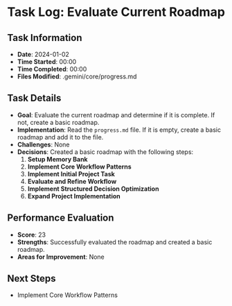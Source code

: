 # Task Log: Evaluate Current Roadmap

## Task Information
- **Date**: 2024-01-02
- **Time Started**: 00:00
- **Time Completed**: 00:00
- **Files Modified**: .gemini/core/progress.md

## Task Details
- **Goal**: Evaluate the current roadmap and determine if it is complete. If not, create a basic roadmap.
- **Implementation**: Read the `progress.md` file. If it is empty, create a basic roadmap and add it to the file.
- **Challenges**: None
- **Decisions**: Created a basic roadmap with the following steps:
    1.  **Setup Memory Bank**
    2.  **Implement Core Workflow Patterns**
    3.  **Implement Initial Project Task**
    4.  **Evaluate and Refine Workflow**
    5.  **Implement Structured Decision Optimization**
    6.  **Expand Project Implementation**

## Performance Evaluation
- **Score**: 23
- **Strengths**: Successfully evaluated the roadmap and created a basic roadmap.
- **Areas for Improvement**: None

## Next Steps
- Implement Core Workflow Patterns
